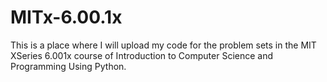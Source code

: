 # MITx-6.00.1x
This is a place where I will upload my code for the problem sets in the MIT XSeries 6.001x course of Introduction to Computer Science and Programming Using Python.

